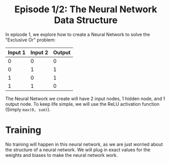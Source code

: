 <div align="center">

# Episode 1/2: The Neural Network Data Structure 

</div>

In episode 1, we explore how to create a Neural Network to solve
the "Exclusive Or" problem:

| Input 1 | Input 2 | Output |
|---------|---------|--------|
| 0       | 0       | 0      |
| 0       | 1       | 1      |
| 1       | 0       | 1      |
| 1       | 1       | 0      |

The Neural Network we create will have 2 input nodes, 1 hidden node, 
and 1 output node. To keep life simple, we will use the ReLU
activation function (Simply `max(0, sum)`). 

# Training
No training will happen in this neural network, as we are just worried
about the structure of a neural network. We will plug in exact values
for the weights and biases to make the neural network work.